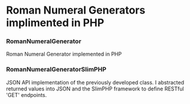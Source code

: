 # Roman Numeral Generators implimented in PHP

### RomanNumeralGenerator

Roman Numeral Generator implemented in PHP

### RomanNumeralGeneratorSlimPHP

JSON API implementation of the previously developed class. I abstracted returned values into JSON and the SlimPHP framework to define RESTful 'GET' endpoints.
